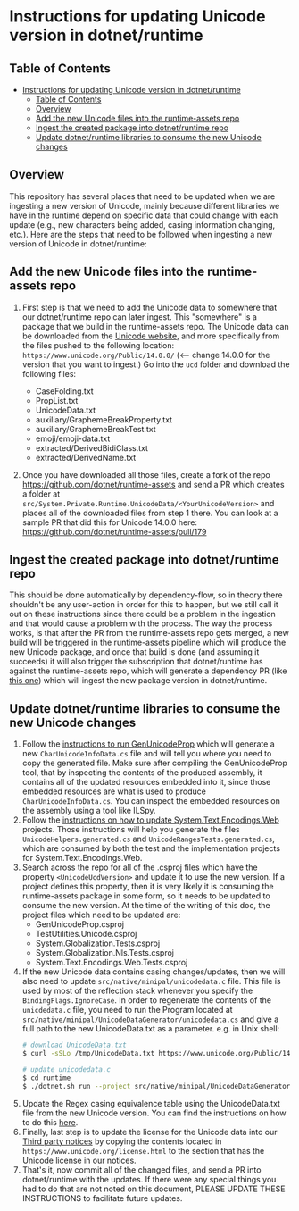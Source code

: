# Instructions for updating Unicode version in dotnet/runtime

## Table of Contents

- [Instructions for updating Unicode version in dotnet/runtime](#instructions-for-updating-unicode-version-in-dotnetruntime)
  - [Table of Contents](#table-of-contents)
  - [Overview](#overview)
  - [Add the new Unicode files into the runtime-assets repo](#add-the-new-unicode-files-into-the-runtime-assets-repo)
  - [Ingest the created package into dotnet/runtime repo](#ingest-the-created-package-into-dotnetruntime-repo)
  - [Update dotnet/runtime libraries to consume the new Unicode changes](#update-dotnetruntime-libraries-to-consume-the-new-unicode-changes)

## Overview

This repository has several places that need to be updated when we are ingesting a new version of Unicode, mainly because different libraries we have in the runtime depend on specific data that could change with each update (e.g., new characters being added, casing information changing, etc.). Here are the steps that need to be followed when ingesting a new version of Unicode in dotnet/runtime:

## Add the new Unicode files into the runtime-assets repo

1. First step is that we need to add the Unicode data to somewhere that our dotnet/runtime repo can later ingest. This "somewhere" is a package that we build in the runtime-assets repo. The Unicode data can be downloaded from the [Unicode website](https://www.unicode.org/), and more specifically from the files pushed to the following location: `https://www.unicode.org/Public/14.0.0/` (<-- change 14.0.0 for the version that you want to ingest.) Go into the `ucd` folder and download the following files:
    - CaseFolding.txt
    - PropList.txt
    - UnicodeData.txt
    - auxiliary/GraphemeBreakProperty.txt
    - auxiliary/GraphemeBreakTest.txt
    - emoji/emoji-data.txt
    - extracted/DerivedBidiClass.txt
    - extracted/DerivedName.txt

2. Once you have downloaded all those files, create a fork of the repo <https://github.com/dotnet/runtime-assets> and send a PR which creates a folder at `src/System.Private.Runtime.UnicodeData/<YourUnicodeVersion>` and places all of the downloaded files from step 1 there. You can look at a sample PR that did this for Unicode 14.0.0 here: <https://github.com/dotnet/runtime-assets/pull/179>

## Ingest the created package into dotnet/runtime repo

This should be done automatically by dependency-flow, so in theory there shouldn't be any user-action in order for this to happen, but we still call it out on these instructions since there could be a problem in the ingestion and that would cause a problem with the process. The way the process works, is that after the PR from the runtime-assets repo gets merged, a new build will be triggered in the runtime-assets pipeline which will produce the new Unicode package, and once that build is done (and assuming it succeeds) it will also trigger the subscription that dotnet/runtime has against the runtime-assets repo, which will generate a dependency PR (like [this one](https://github.com/dotnet/runtime/pull/65843)) which will ingest the new package version in dotnet/runtime.

## Update dotnet/runtime libraries to consume the new Unicode changes

1. Follow the [instructions to run GenUnicodeProp](./Readme.md) which will generate a new `CharUnicodeInfoData.cs` file and will tell you where you need to copy the generated file. Make sure after compiling the GenUnicodeProp tool, that by inspecting the contents of the produced assembly, it contains all of the updated resources embedded into it, since those embedded resources are what is used to produce `CharUnicodeInfoData.cs`. You can inspect the embedded resources on the assembly using a tool like ILSpy.
2. Follow the [instructions on how to update System.Text.Encodings.Web](../../../System.Text.Encodings.Web/tools/updating-encodings.md) projects. Those instructions will help you generate the files `UnicodeHelpers.generated.cs` and `UnicodeRangesTests.generated.cs`, which are consumed by both the test and the implementation projects for System.Text.Encodings.Web.
3. Search across the repo for all of the .csproj files which have the property `<UnicodeUcdVersion>` and update it to use the new version. If a project defines this property, then it is very likely it is consuming the runtime-assets package in some form, so it needs to be updated to consume the new version. At the time of the writing of this doc, the project files which need to be updated are:
   - GenUnicodeProp.csproj
   - TestUtilities.Unicode.csproj
   - System.Globalization.Tests.csproj
   - System.Globalization.Nls.Tests.csproj
   - System.Text.Encodings.Web.Tests.csproj
4. If the new Unicode data contains casing changes/updates, then we will also need to update `src/native/minipal/unicodedata.c` file. This file is used by most of the reflection stack whenever you specify the `BindingFlags.IgnoreCase`. In order to regenerate the contents of the `unicdedata.c` file, you need to run the Program located at `src/native/minipal/UnicodeDataGenerator/unicodedata.cs` and give a full path to the new UnicodeData.txt as a parameter. e.g. in Unix shell:
    ```sh
    # download UnicodeData.txt
    $ curl -sSLo /tmp/UnicodeData.txt https://www.unicode.org/Public/14.0.0/ucd/UnicodeData.txt

    # update unicodedata.c
    $ cd runtime
    $ ./dotnet.sh run --project src/native/minipal/UnicodeDataGenerator /tmp/UnicodeData.txt > src/native/minipal/unicodedata.c
    ```
5. Update the Regex casing equivalence table using the UnicodeData.txt file from the new Unicode version. You can find the instructions on how to do this [here](../../../System.Text.RegularExpressions/tools/Readme.md).
6. Finally, last step is to update the license for the Unicode data into our [Third party notices](../../../../../THIRD-PARTY-NOTICES.TXT) by copying the contents located in `https://www.unicode.org/license.html` to the section that has the Unicode license in our notices.
7. That's it, now commit all of the changed files, and send a PR into dotnet/runtime with the updates. If there were any special things you had to do that are not noted on this document, PLEASE UPDATE THESE INSTRUCTIONS to facilitate future updates.
